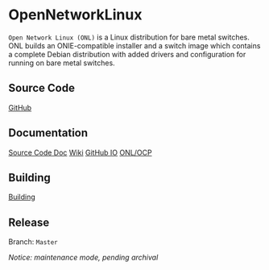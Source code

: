 # OpenNetworkLinux

`Open Network Linux (ONL)` is a Linux distribution for bare metal switches. ONL builds an ONIE-compatible installer and a switch image which contains a complete Debian distribution with added drivers and configuration for running on bare metal switches.

## Source Code

[GitHub](https://github.com/opencomputeproject/OpenNetworkLinux)

## Documentation

[Source Code Doc](https://github.com/opencomputeproject/OpenNetworkLinux/tree/master/docs)
[Wiki](https://github.com/opencomputeproject/OpenNetworkLinux/wiki)
[GitHub IO](https://opencomputeproject.github.io/OpenNetworkLinux/)
[ONL/OCP](https://opennetlinux.org/index.html)

## Building

[Building](https://github.com/opencomputeproject/OpenNetworkLinux/blob/master/docs/Building.md)

## Release

Branch: `Master`

*Notice: maintenance mode, pending archival*

